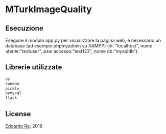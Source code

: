 # MTurkImageQuality

## Esecuzione
Eseguire il modulo app.py per visualizzare la pagina web, è necessario un database (ad esempio phpmyadmin su XAMPP) (in: "localhost", nome utente:"testuser", psw accesso:"test123", nome db:"mysqldb").
## Librerie utilizzate
```python
os
random
pickle 
pymysql
flask
```


## License
[Edoardo Re](https://github.com/edoardore), 2019
